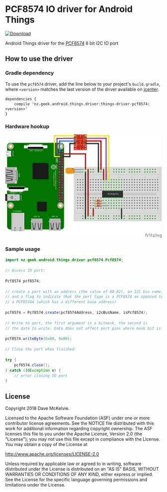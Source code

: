 PCF8574 IO driver for Android Things
====================================

[ ![Download](https://api.bintray.com/packages/davemckelvie/maven/things-driver-pcf8574/images/download.svg) ][jcenter]

Android Things driver for the [PCF8574](https://www.nxp.com/documents/data_sheet/PCF8574.pdf) 8 bit I2C IO port

How to use the driver
---------------------

### Gradle dependency

To use the `pcf8574` driver, add the line below to your project's `build.gradle`,
where `<version>` matches the last version of the driver available on [jcenter][jcenter].

```
dependencies {
    compile 'nz.geek.android.things.driver:things-driver-pcf8574:<version>'
}
```

### Hardware hookup

![Raspberry Pi Hookup](rpi3_pcf8574.png)

### Sample usage

```java
import nz.geek.android.things.driver.pcf8574.Pcf8574;

// Access IO port:

Pcf8574 pcf8574;

// create a port with an address (the value of A0-A2), an I2C bus name,
// and a flag to indicate that the port type is a PCF8574 as opposed to
// a PCF8574A (which has a different base address)

pcf8574 = Pcf8574.create(pcf8574Address, i2cBusName, isPcf8574);

// Write to port, the first argument is a bitmask, the second is
// the data to write. Data does not affect port pins where mask bit is 1

pcf8574.writeByte(0x00, 0x00);

// Close the port when finished:

try {
    pcf8574.close();
} catch (IOException e) {
    // error closing IO port
}
```

License
-------

Copyright 2018 Dave McKelvie.

Licensed to the Apache Software Foundation (ASF) under one or more contributor
license agreements.  See the NOTICE file distributed with this work for
additional information regarding copyright ownership.  The ASF licenses this
file to you under the Apache License, Version 2.0 (the "License"); you may not
use this file except in compliance with the License.  You may obtain a copy of
the License at

  http://www.apache.org/licenses/LICENSE-2.0

Unless required by applicable law or agreed to in writing, software
distributed under the License is distributed on an "AS IS" BASIS, WITHOUT
WARRANTIES OR CONDITIONS OF ANY KIND, either express or implied.  See the
License for the specific language governing permissions and limitations under
the License.

[jcenter]: https://bintray.com/davemckelvie/maven/things-driver-pcf8574/_latestVersion

